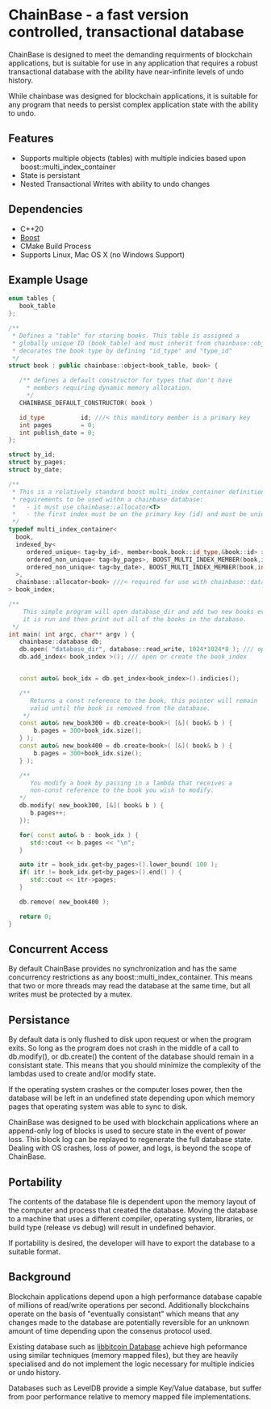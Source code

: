 # ChainBase - a fast version controlled, transactional database

  ChainBase is designed to meet the demanding requirments of blockchain applications, but is suitable for use
  in any application that requires a robust transactional database with the ability have near-infinite levels of undo
  history.

  While chainbase was designed for blockchain applications, it is suitable for any program that needs to
  persist complex application state with the ability to undo.

## Features

  - Supports multiple objects (tables) with multiple indicies based upon boost::multi_index_container
  - State is persistant
  - Nested Transactional Writes with ability to undo changes

## Dependencies

  - C++20
  - [Boost](http://www.boost.org/)
  - CMake Build Process
  - Supports Linux, Mac OS X  (no Windows Support)

## Example Usage 

``` c++
enum tables {
   book_table
};

/**
 * Defines a "table" for storing books. This table is assigned a
 * globally unique ID (book_table) and must inherit from chainbase::object<> which
 * decorates the book type by defining "id_type" and "type_id"
 */
struct book : public chainbase::object<book_table, book> {

   /** defines a default constructor for types that don't have
     * members requiring dynamic memory allocation.
     */
   CHAINBASE_DEFAULT_CONSTRUCTOR( book )

   id_type          id; ///< this manditory member is a primary key
   int pages        = 0;
   int publish_date = 0;
};

struct by_id;
struct by_pages;
struct by_date;

/**
 * This is a relatively standard boost multi_index_container definition that has three
 * requirements to be used withn a chainbase database:
 *   - it must use chainbase::allocator<T>
 *   - the first index must be on the primary key (id) and must be unique (hashed or ordered)
 */
typedef multi_index_container<
  book,
  indexed_by<
     ordered_unique< tag<by_id>, member<book,book::id_type,&book::id> >, ///< required
     ordered_non_unique< tag<by_pages>, BOOST_MULTI_INDEX_MEMBER(book,int,pages) >,
     ordered_non_unique< tag<by_date>, BOOST_MULTI_INDEX_MEMBER(book,int,publish_date) >
  >,
  chainbase::allocator<book> ///< required for use with chainbase::database
> book_index;

/**
    This simple program will open database_dir and add two new books every time
    it is run and then print out all of the books in the database.
 */
int main( int argc, char** argv ) {
   chainbase::database db;
   db.open( "database_dir", database::read_write, 1024*1024*8 ); /// open or create a database with 8MB capacity
   db.add_index< book_index >(); /// open or create the book_index


   const auto& book_idx = db.get_index<book_index>().indicies();

   /**
      Returns a const reference to the book, this pointer will remain
      valid until the book is removed from the database.
    */
   const auto& new_book300 = db.create<book>( [&]( book& b ) {
       b.pages = 300+book_idx.size();
   } );
   const auto& new_book400 = db.create<book>( [&]( book& b ) {
       b.pages = 300+book_idx.size();
   } );

   /**
      You modify a book by passing in a lambda that receives a
      non-const reference to the book you wish to modify.
   */
   db.modify( new_book300, [&]( book& b ) {
      b.pages++;
   });

   for( const auto& b : book_idx ) {
      std::cout << b.pages << "\n";
   }

   auto itr = book_idx.get<by_pages>().lower_bound( 100 );
   if( itr != book_idx.get<by_pages>().end() ) {
      std::cout << itr->pages;
   }

   db.remove( new_book400 );

   return 0;
}

```

## Concurrent Access

By default ChainBase provides no synchronization and has the same concurrency restrictions as any
boost::multi_index_container.  This means that two or more threads may read the database at the
same time, but all writes must be protected by a mutex.  

## Persistance

By default data is only flushed to disk upon request or when the program exits. So long as the program
does not crash in the middle of a call to db.modify(), or db.create() the content of the
database should remain in a consistant state. This means that you should minimize the complexity of the
lambdas used to create and/or modify state.

If the operating system crashes or the computer loses power, then the database will be left in an undefined
state depending upon which memory pages that operating system was able to sync to disk.

ChainBase was designed to be used with blockchain applications where an append-only log of blocks is used
to secure state in the event of power loss. This block log can be replayed to regenerate the full database
state. Dealing with OS crashes, loss of power, and logs, is beyond the scope of ChainBase.

## Portability

The contents of the database file is dependent upon the memory layout of the computer and process that created
the database. Moving the database to a machine that uses a different compiler, operating system, libraries, or
build type (release vs debug) will result in undefined behavior.  

If portability is desired, the developer will have to export the database to a suitable format.

## Background

Blockchain applications depend upon a high performance database capable of millions of read/write
operations per second.  Additionally blockchains operate on the basis of "eventually consistant" which
means that any changes made to the database are potentially reversible for an unknown amount of time depending
upon the consenus protocol used.

Existing database such as [libbitcoin Database](https://github.com/libbitcoin/libbitcoin-database) achieve high
peformance using similar techniques (memory mapped files), but they are heavily specialised and do not implement
the logic necessary for multiple indicies or undo history.

Databases such as LevelDB provide a simple Key/Value database, but suffer from poor performance relative to
memory mapped file implementations.
